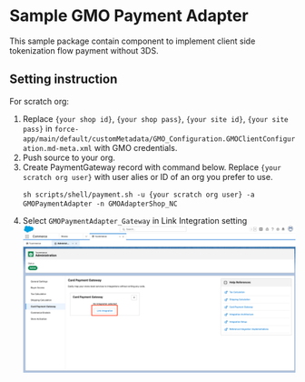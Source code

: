# Sample GMO Payment Adapter
This sample package contain component to implement client side tokenization flow payment without 3DS.



## Setting instruction

For scratch org:
1. Replace `{your shop id}`, `{your shop pass}`, `{your site id}`, `{your site pass}` in `force-app/main/default/customMetadata/GMO_Configuration.GMOClientConfiguration.md-meta.xml` with GMO credentials. 
1. Push source to your org.
1. Create PaymentGateway record with command below. Replace `{your scratch org user}` with user alies or ID of an org you prefer to use.
    ```
    sh scripts/shell/payment.sh -u {your scratch org user} -a GMOPaymentAdapter -n GMOAdapterShop_NC
    ```
1. Select `GMOPaymentAdapter_Gateway` in Link Integration setting
    ![](images/link_integration.png)